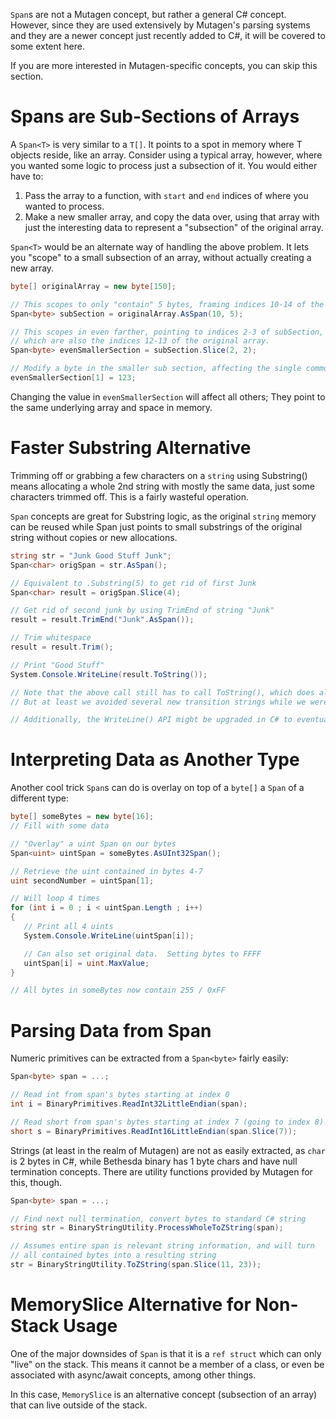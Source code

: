 `Span`s are not a Mutagen concept, but rather a general C# concept.  However, since they are used extensively by Mutagen's parsing systems and they are a newer concept just recently added to C#, it will be covered to some extent here.

If you are more interested in Mutagen-specific concepts, you can skip this section.

# Spans are Sub-Sections of Arrays
A `Span<T>` is very similar to a `T[]`.  It points to a spot in memory where T objects reside, like an array.  Consider using a typical array, however, where you wanted some logic to process just a subsection of it.  You would either have to:
1) Pass the array to a function, with `start` and `end` indices of where you wanted to process.
2) Make a new smaller array, and copy the data over, using that array with just the interesting data to represent a "subsection" of the original array.

`Span<T>` would be an alternate way of handling the above problem.  It lets you "scope" to a small subsection of an array, without actually creating a new array.
```cs
byte[] originalArray = new byte[150];

// This scopes to only "contain" 5 bytes, framing indices 10-14 of the original array
Span<byte> subSection = originalArray.AsSpan(10, 5);

// This scopes in even farther, pointing to indices 2-3 of subSection,
// which are also the indices 12-13 of the original array.
Span<byte> evenSmallerSection = subSection.Slice(2, 2);

// Modify a byte in the smaller sub section, affecting the single common array at index 13
evenSmallerSection[1] = 123;
```

Changing the value in `evenSmallerSection` will affect all others; They point to the same underlying array and space in memory.

# Faster Substring Alternative
Trimming off or grabbing a few characters on a `string` using Substring() means allocating a whole 2nd string with mostly the same data, just some characters trimmed off.  This is a fairly wasteful operation.

`Span` concepts are great for Substring logic, as the original `string` memory can be reused while Span<char> just points to small substrings of the original string without copies or new allocations.

```cs
string str = "Junk Good Stuff Junk";
Span<char> origSpan = str.AsSpan();

// Equivalent to .Substring(5) to get rid of first Junk
Span<char> result = origSpan.Slice(4);

// Get rid of second junk by using TrimEnd of string "Junk"
result = result.TrimEnd("Junk".AsSpan());

// Trim whitespace
result = result.Trim();

// Print "Good Stuff"
System.Console.WriteLine(result.ToString());

// Note that the above call still has to call ToString(), which does allocate a new string with "Good Stuff".
// But at least we avoided several new transition strings while we were processing to our end result.

// Additionally, the WriteLine() API might be upgraded in C# to eventually take ReadOnlySpan<char> as input, too
```

# Interpreting Data as Another Type
Another cool trick `Span`s can do is overlay on top of a `byte[]` a `Span` of a different type:
```cs
byte[] someBytes = new byte[16];
// Fill with some data

// "Overlay" a uint Span on our bytes
Span<uint> uintSpan = someBytes.AsUInt32Span();

// Retrieve the uint contained in bytes 4-7
uint secondNumber = uintSpan[1];

// Will loop 4 times
for (int i = 0 ; i < uintSpan.Length ; i++) 
{
   // Print all 4 uints
   System.Console.WriteLine(uintSpan[i]);

   // Can also set original data.  Setting bytes to FFFF
   uintSpan[i] = uint.MaxValue;
}

// All bytes in someBytes now contain 255 / 0xFF
```

# Parsing Data from Span
Numeric primitives can be extracted from a `Span<byte>` fairly easily:
```cs
Span<byte> span = ...;

// Read int from span's bytes starting at index 0
int i = BinaryPrimitives.ReadInt32LittleEndian(span);

// Read short from span's bytes starting at index 7 (going to index 8)
short s = BinaryPrimitives.ReadInt16LittleEndian(span.Slice(7));
```

Strings (at least in the realm of Mutagen) are not as easily extracted, as `char` is 2 bytes in C#, while Bethesda binary has 1 byte chars and have null termination concepts.  There are utility functions provided by Mutagen for this, though.
```cs
Span<byte> span = ...;

// Find next null termination, convert bytes to standard C# string
string str = BinaryStringUtility.ProcessWholeToZString(span);

// Assumes entire span is relevant string information, and will turn
// all contained bytes into a resulting string
str = BinaryStringUtility.ToZString(span.Slice(11, 23));
```

# MemorySlice Alternative for Non-Stack Usage
One of the major downsides of `Span` is that it is a `ref struct` which can only "live" on the stack.  This means it cannot be a member of a class, or even be associated with async/await concepts, among other things.

In this case, `MemorySlice` is an alternative concept (subsection of an array) that can live outside of the stack.
